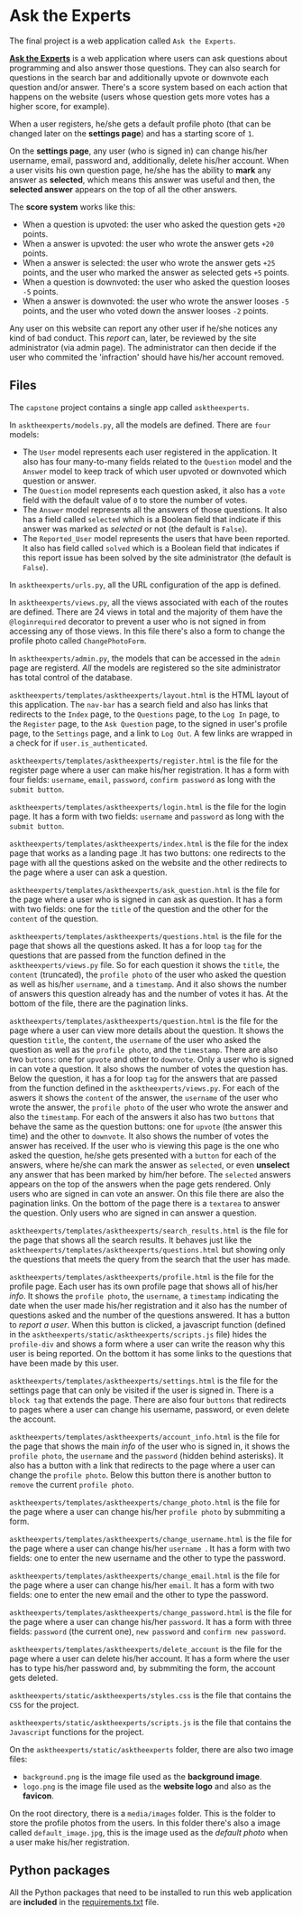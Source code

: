 # Ask the Experts

The final project is a web application called `Ask the Experts`.

**[Ask the Experts](https://asktheexperts.herokuapp.com)** is a web application where users can ask questions about programming and also answer those questions. They can also search for questions in the search bar and additionally upvote or downvote each question and/or answer. There's a score system based on each action that happens on the website (users whose question gets more votes has a higher score, for example). 

When a user registers, he/she gets a default profile photo (that can be changed later on the **settings page**) and has a starting score of `1`.

On the **settings page**, any user (who is signed in) can change his/her username, email, password and, additionally, delete his/her account. When a user visits his own question page, he/she has the ability to **mark** any answer as **selected**, which means this answer was useful and then, the **selected answer** appears on the top of all the other answers.

The **score system** works like this:
- When a question is upvoted: the user who asked the question gets `+20` points.
- When a answer is upvoted: the user who wrote the answer gets `+20` points.
- When a answer is selected: the user who wrote the answer gets `+25` points, and the user who marked the answer as selected gets `+5` points.
- When a question is downvoted: the user who asked the question looses `-5` points.
- When a answer is downvoted: the user who wrote the answer looses `-5` points, and the user who voted down the answer looses `-2` points.

Any user on this website can report any other user if he/she notices any kind of bad conduct. This *report* can, later, be reviewed by the site administrator (via admin page). The administrator can then decide if the user who commited the 'infraction' should have his/her account removed.

## Files

The `capstone` project contains a single app called `asktheexperts`.

In `asktheexperts/models.py`, all the models are defined. There are `four` models: 

- The `User` model represents each user registered in the application. It also has four many-to-many fields related to the `Question` model and the `Answer` model to keep track of which user upvoted or downvoted which question or answer.
- The `Question` model represents each question asked, it also has a `vote` field with the default value of `0` to store the number of votes.
- The `Answer` model represents all the answers of those questions. It also has a field called `selected` which is a Boolean field that indicate if this answer was marked as *selected* or not (the default is `False`).
- The `Reported_User` model represents the users that have been reported. It also has field called `solved` which is a Boolean field that indicates if this report issue has been solved by the site administrator (the default is `False`).

In `asktheexperts/urls.py`, all the URL configuration of the app is defined.

In `asktheexperts/views.py`, all the views associated with each of the routes are defined. There are 24 views in total and the majority of them have the `@loginrequired` decorator to prevent a user who is not signed in from accessing any of those views. In this file there's also a form to change the profile photo called `ChangePhotoForm`.

In `asktheexperts/admin.py`, the models that can be accessed in the `admin` page are registerd. *All* the models are registered so the site administrator has total control of the database.

`asktheexperts/templates/asktheexperts/layout.html` is the HTML layout of this application. The `nav-bar` has a search field and also has links that redirects to the `Index` page, to the `Questions` page, to the `Log In` page, to the `Register` page, to the `Ask Question` page, to the signed in user's profile page, to the `Settings` page, and a link to `Log Out`. A few links are wrapped in a check for if `user.is_authenticated`.

`asktheexperts/templates/asktheexperts/register.html` is the file for the register page where a user can make his/her registration. It has a form with four fields: `username`, `email`, `password`, `confirm password` as long with the `submit button`.

`asktheexperts/templates/asktheexperts/login.html` is the file for the login page. It has a form with two fields: `username` and `password` as long with the `submit button`.

`asktheexperts/templates/asktheexperts/index.html` is the file for the index page that works as a landing page .It has two buttons: one redirects to the page with all the questions asked on the website and the other redirects to the page where a user can ask a question.

`asktheexperts/templates/asktheexperts/ask_question.html` is the file for the page where a user who is signed in can ask as question. It has a form with two fields: one for the `title` of the question and the other for the `content` of the question.

`asktheexperts/templates/asktheexperts/questions.html` is the file for the page that shows all the questions asked. It has a for loop `tag` for the questions that are passed from the function defined in the `asktheexperts/views.py` file. So for each question it shows the `title`, the `content` (truncated), the `profile photo` of the user who asked the question as well as his/her `username`, and a `timestamp`. And it also shows the number of answers this question already has and the number of votes it has. At the bottom of the file, there are the pagination links.

`asktheexperts/templates/asktheexperts/question.html` is the file for the page where a user can view more details about the question. It shows the question `title`, the `content`, the `username` of the user who asked the question as well as the `profile photo`, and the `timestamp`. There are also two `buttons`: one for `upvote` and other to `downvote`. Only a user who is signed in can vote a question. It also shows the number of votes the question has. Below the question, it has a for loop `tag` for the answers that are passed from the function defined in the `asktheexperts/views.py`. For each of the aswers it shows the `content` of the answer, the `username` of the user who wrote the answer, the `profile photo` of the user who wrote the answer and also the `timestamp`. For each of the answers it also has two `buttons` that behave the same as the question buttons: one for `upvote` (the answer this time) and the other to `downvote`. It also shows the number of votes the answer has received. If the user who is viewing this page is the one who asked the question, he/she gets presented with a `button` for each of the answers, where he/she can mark the answer as `selected`, or even **unselect** any answer that has been marked by him/her before. The `selected` answers appears on the top of the answers when the page gets rendered. Only users who are signed in can vote an answer. On this file there are also the pagination links. On the bottom of the page there is a `textarea` to answer the question. Only users who are signed in can answer a question.

`asktheexperts/templates/asktheexperts/search_results.html` is the file for the page that shows all the search results. It behaves just like the `asktheexperts/templates/asktheexperts/questions.html` but showing only the questions that meets the query from the search that the user has made.

`asktheexperts/templates/asktheexperts/profile.html` is the file for the profile page. Each user has its own profile page that shows all of his/her *info*. It shows the `profile photo`, the `username`, a `timestamp` indicating the date when the user made his/her registration and it also has the number of questions asked and the number of the questions answered. It has a button to *report a user*. When this button is clicked, a javascript function (defined in the `asktheexperts/static/asktheexperts/scripts.js` file) hides the `profile-div` and shows a form where a user can write the reason why this user is being reported. On the bottom it has some links to the questions that have been made by this user.

`asktheexperts/templates/asktheexperts/settings.html` is the file for the settings page that can only be visited if the user is signed in. There is a `block tag` that extends the page. There are also four `buttons` that redirects to pages where a user can change his username, password, or even delete the account.

`asktheexperts/templates/asktheexperts/account_info.html` is the file for the page that shows the main *info* of the user who is signed in, it shows the `profile photo`, the `username` and the `password` (hidden behind asterisks). It also has a button with a link that redirects to the page where a user can change the `profile photo`. Below this button there is another button to `remove` the current `profile photo`.

`asktheexperts/templates/asktheexperts/change_photo.html` is the file for the page where a user can change his/her `profile photo` by submmiting a form.

`asktheexperts/templates/asktheexperts/change_username.html` is the file for the page where a user can change his/her `username `. It has a form with two fields: one to enter the new username and the other to type the password.

`asktheexperts/templates/asktheexperts/change_email.html` is the file for the page where a user can change his/her `email`. It has a form with two fields: one to enter the new email and the other to type the password.

`asktheexperts/templates/asktheexperts/change_password.html` is the file for the page where a user can change his/her `password`. It has a form with three fields: `password` (the current one), `new password` and `confirm new password`.

`asktheexperts/templates/asktheexperts/delete_account` is the file for the page where a user can delete his/her account. It has a form where the user has to type his/her password and, by submmiting the form, the account gets deleted.

`asktheexperts/static/asktheexperts/styles.css` is the file that contains the `CSS` for the project.

`asktheexperts/static/asktheexperts/scripts.js` is the file that contains the `Javascript` functions for the project.

On the `asktheexperts/static/asktheexperts` folder, there are also two image files:
- `background.png` is the image file used as the **background image**. 
- `logo.png` is the image file used as the **website logo** and also as the **favicon**.

On the root directory, there is a `media/images` folder. This is the folder to store the profile photos from the users. In this folder there's also a image called `default_image.jpg`, this is the image used as the *default photo* when a user make his/her registration.

## Python packages

All the Python packages that need to be installed to run this web application are **included** in the [requirements.txt](requirements.txt) file.
